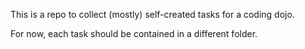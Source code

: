 This is a repo to collect (mostly) self-created tasks for a coding dojo.

For now, each task should be contained in a different folder.
